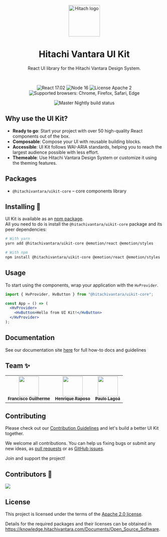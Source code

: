 <p align="center">
  <a href="https://github.com/chakra-ui/chakra-ui">
    <img src="https://user-images.githubusercontent.com/14975353/194580478-9d952473-7d06-4572-b5e4-232cb8f67cc2.png" alt="Hitach logo" width="100" />
  </a>
</p>

<h1 align="center">Hitachi Vantara UI Kit</h1>

<p align="center">React UI library for the Hitachi Vantara Design System.
</p>

<div align="center">

<br>

![React 17.02](https://img.shields.io/badge/react-^17.02.1-blue.svg)
![Node 16](https://img.shields.io/badge/node-16.13.1-brightgreen.svg)
![License Apache 2](https://img.shields.io/badge/license-Apache%202-blue.svg)
![Supported browsers: Chrome, Firefox, Safari, Edge](https://img.shields.io/badge/plataforms-chrome%20%7C%20firefox%20%7C%20safari%20%7C%20edge-blue.svg)

![Master Nightly build status](https://github.com/lumada-design/hv-uikit-react/workflows/Master%20Nightly/badge.svg)

</div>

## Why use the UI Kit?

- **Ready to go**: Start your project with over 50 high-quality React components out of the box.
- **Composable**: Compose your UI with reusable building blocks.
- **Accessible**: UI Kit follows WAI-ARIA standards, helping you to reach the largest audience possible with less effort.
- **Themeable**: Use Hitachi Vantara Design System or customize it using the theming features.

## Packages

- `@hitachivantara/uikit-core` – core components library

## Installing 🚀

UI Kit is available as an [npm package](https://www.npmjs.com/package/@hitachivantara).  
All you need to do is install the `@hitachivantara/uikit-core` package and its peer dependencies:

```sh
# With yarn
yarn add @hitachivantara/uikit-core @emotion/react @emotion/styles

# With npm
npm install @hitachivantara/uikit-core @emotion/react @emotion/styles
```

## Usage

To start using the components, wrap your application with the `HvProvider`.

```jsx
import { HvProvider, HvButton } from "@hitachivantara/uikit-core";

const App = () => (
  <HvProvider>
    <HvButton>Hello from UI Kit!</HvButton>
  </HvProvider>
);
```

## Documentation

See our documentation site [here](https://lumada-design.github.io/uikit/master/?path=/docs) for full how-to docs and guidelines

## Team ✨

<table>
  <tr>
    <td align="center"><a href="https://github.com/francisco-guilherme"><img src="https://avatars.githubusercontent.com/u/14975353?v=4" width="64px;" alt=""/><br /><sub><b>Francisco Guilherme</b></sub></a><br /></td>
    <td align="center"><a href="https://github.com/HQFOX"><img src="https://avatars.githubusercontent.com/u/19229133?v=4" width="64px;" alt=""/><br /><sub><b>Henrique Raposo</b></sub></a><br /></td>
    <td align="center"><a href="https://github.com/plagoa"><img src="https://avatars.githubusercontent.com/u/7498785?v=4" width="64px;" alt=""/><br /><sub><b>Paulo Lagoá</b></sub></a><br /></td>
  </tr>
</table>

## Contributing

Please check out our [Contribution Guidelines](/CONTRIBUTING.md) and let's build a better UI Kit together.

We welcome all contributions. You can help us fixing bugs or submit any new ideas, as [pull requests](https://github.com/lumada-design/hv-uikit-react/blob/master/CONTRIBUTING.md#submitting-a-pull-request) or as [GitHub issues](https://github.com/lumada-design/hv-uikit-react/blob/master/CONTRIBUTING.md#submitting-an-issue).

Join and support the project!

## Contributors 🤟

<a href="https://github.com/lumada-design/hv-uikit-react/graphs/contributors">
  <img src="https://contrib.rocks/image?repo=lumada-design/hv-uikit-react" />
</a>

## License

This project is licensed under the terms of the [Apache 2.0 license](/LICENSE.md).

Details for the required packages and their licenses can be obtained in https://knowledge.hitachivantara.com/Documents/Open_Source_Software.
